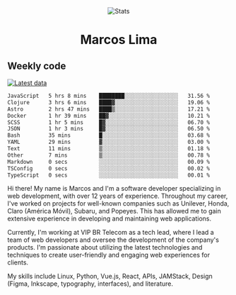 <div align="center">
  <img src="https://user-images.githubusercontent.com/958723/207206099-04913a11-e77d-4b52-a9d3-5d702839508b.png" alt="Stats" />
  <h1>Marcos Lima</h1>
</div>

## Weekly code

[![Latest data](https://github.com/skvggor/skvggor/actions/workflows/main.yml/badge.svg)](https://github.com/skvggor/skvggor/actions/workflows/main.yml)

<!--START_SECTION:waka-->

```txt
JavaScript   5 hrs 8 mins    ████████░░░░░░░░░░░░░░░░░   31.56 %
Clojure      3 hrs 6 mins    ████▓░░░░░░░░░░░░░░░░░░░░   19.06 %
Astro        2 hrs 47 mins   ████▒░░░░░░░░░░░░░░░░░░░░   17.21 %
Docker       1 hr 39 mins    ██▓░░░░░░░░░░░░░░░░░░░░░░   10.21 %
SCSS         1 hr 5 mins     █▓░░░░░░░░░░░░░░░░░░░░░░░   06.70 %
JSON         1 hr 3 mins     █▓░░░░░░░░░░░░░░░░░░░░░░░   06.50 %
Bash         35 mins         █░░░░░░░░░░░░░░░░░░░░░░░░   03.68 %
YAML         29 mins         ▓░░░░░░░░░░░░░░░░░░░░░░░░   03.00 %
Text         11 mins         ▒░░░░░░░░░░░░░░░░░░░░░░░░   01.18 %
Other        7 mins          ▒░░░░░░░░░░░░░░░░░░░░░░░░   00.78 %
Markdown     0 secs          ░░░░░░░░░░░░░░░░░░░░░░░░░   00.09 %
TSConfig     0 secs          ░░░░░░░░░░░░░░░░░░░░░░░░░   00.02 %
TypeScript   0 secs          ░░░░░░░░░░░░░░░░░░░░░░░░░   00.01 %
```

<!--END_SECTION:waka-->

  <p>Hi there! My name is Marcos and I'm a software developer specializing in web development, with over 12 years of experience. Throughout my career, I've worked on projects for well-known companies such as Unilever, Honda, Claro (América Móvil), Subaru, and Popeyes. This has allowed me to gain extensive experience in developing and maintaining web applications.</p>
  
  <p>Currently, I'm working at VIP BR Telecom as a tech lead, where I lead a team of web developers and oversee the development of the company's products. I'm passionate about utilizing the latest technologies and techniques to create user-friendly and engaging web experiences for clients.</p>
  
  <p>My skills include Linux, Python, Vue.js, React, APIs, JAMStack, Design (Figma, Inkscape, typography, interfaces), and literature.</p>
<!-- </details> -->

<!-- <div align="center">
  <h2>🤖 Recent Code Activity</h2>
  <img width="500" src="https://github-readme-stats.vercel.app/api/wakatime?username=skvggor&hide_title=true&layout=compact&theme=transparent" alt="Wakatime Stats" />
</div>

<br>

<div align="center">
  <h2>📈 GitHub Stats</h2>
  <img width="500" src="https://github-readme-stats.vercel.app/api?username=skvggor&show_icons=true&theme=transparent&hide_title=true&count_private=true" alt="GitHub Stats" />
</div>
 -->
